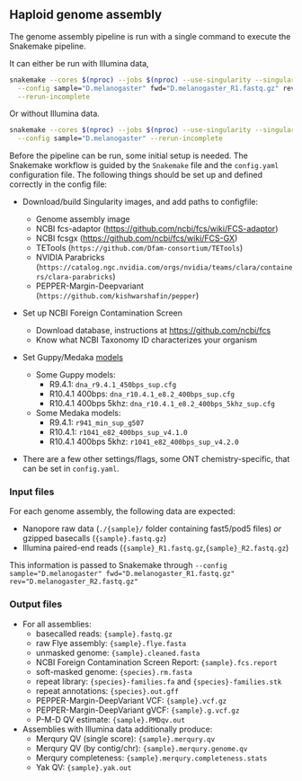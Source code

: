 ## Haploid genome assembly

The genome assembly pipeline is run with a single command to execute the Snakemake pipeline.

It can either be run with Illumina data,
```bash
snakemake --cores $(nproc) --jobs $(nproc) --use-singularity --singularity-args ' --nv' \
  --config sample="D.melanogaster" fwd="D.melanogaster_R1.fastq.gz" rev="D.melanogaster_R2.fastq.gz" \
  --rerun-incomplete
```

Or without Illumina data.
```bash
snakemake --cores $(nproc) --jobs $(nproc) --use-singularity --singularity-args ' --nv' \
  --config sample="D.melanogaster" --rerun-incomplete
```

Before the pipeline can be run, some initial setup is needed. The Snakemake workflow
is guided by the `Snakemake` file and the `config.yaml` configuration file. The following things should be
set up and defined correctly in the config file:

* Download/build Singularity images, and add paths to configfile:
  + Genome assembly image
  + NCBI fcs-adaptor (https://github.com/ncbi/fcs/wiki/FCS-adaptor)
  + NCBI fcsgx (https://github.com/ncbi/fcs/wiki/FCS-GX)
  + TETools (`https://github.com/Dfam-consortium/TETools`)
  + NVIDIA Parabricks (`https://catalog.ngc.nvidia.com/orgs/nvidia/teams/clara/containers/clara-parabricks`)
  + PEPPER-Margin-Deepvariant (`https://github.com/kishwarshafin/pepper`)

* Set up NCBI Foreign Contamination Screen
  + Download database, instructions at https://github.com/ncbi/fcs
  + Know what NCBI Taxonomy ID characterizes your organism

* Set Guppy/Medaka [models](https://github.com/epi2me-labs/wf-bacterial-genomes/blob/master/data/medaka_models.tsv)
  + Some Guppy models:
     - R9.4.1: `dna_r9.4.1_450bps_sup.cfg`
     - R10.4.1 400bps: `dna_r10.4.1_e8.2_400bps_sup.cfg`
     - R10.4.1 400bps 5khz: `dna_r10.4.1_e8.2_400bps_5khz_sup.cfg`
  + Some Medaka models:
     - R9.4.1: `r941_min_sup_g507`
     - R10.4.1: `r1041_e82_400bps_sup_v4.1.0`
     - R10.4.1 400bps 5khz: `r1041_e82_400bps_sup_v4.2.0`

* There are a few other settings/flags, some ONT chemistry-specific, that can be set in `config.yaml`.

### Input files
For each genome assembly, the following data are expected:
* Nanopore raw data (`./{sample}/` folder containing fast5/pod5 files) *or*  gzipped basecalls (`{sample}.fastq.gz`)
* Illumina paired-end reads (`{sample}_R1.fastq.gz`,`{sample}_R2.fastq.gz`)

This information is passed to Snakemake through 
`--config sample="D.melanogaster" fwd="D.melanogaster_R1.fastq.gz" rev="D.melanogaster_R2.fastq.gz"`

### Output files
- For all assemblies:
  * basecalled reads: `{sample}.fastq.gz`
  * raw Flye assembly: `{sample}.flye.fasta`
  * unmasked genome: `{sample}.cleaned.fasta`
  * NCBI Foreign Contamination Screen Report: `{sample}.fcs.report`
  * soft-masked genome: `{species}.rm.fasta`
  * repeat library: `{species}-families.fa` and `{species}-families.stk`
  * repeat annotations: `{species}.out.gff`
  * PEPPER-Margin-DeepVariant VCF: `{sample}.vcf.gz`
  * PEPPER-Margin-DeepVariant gVCF: `{sample}.g.vcf.gz`
  * P-M-D QV estimate: `{sample}.PMDqv.out`
- Assemblies with Illumina data additionally produce:
  * Merqury QV (single score): `{sample}.merqury.qv`
  * Merqury QV (by contig/chr): `{sample}.merqury.genome.qv`
  * Merqury completeness: `{sample}.merqury.completeness.stats`
  * Yak QV: `{sample}.yak.out`
